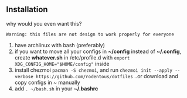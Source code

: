 ## Installation
why would you even want this?
```
Warning: this files are not design to work properly for everyone
```
1. have archlinux with bash (preferably)
2. if you want to move all your configs in **~/config** instead of **~/.config**, create **whatever.sh** in /etc/profile.d with `export XDG_CONFIG_HOME="$HOME/config"` inside
3. install chezmoi `pacman -S chezmoi`, and run `chezmoi init --apply --verbose https://github.com/rodentous/dotfiles`
..or download and copy configs in ~ manually
5. add `. ~/bash.sh` in your **~/.bashrc**
